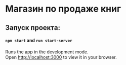 # Магазин по продаже книг
## Запуск проекта:
#### `npm start` and  `run start-server`
Runs the app in the development mode.\
Open [http://localhost:3000](http://localhost:3000) to view it in your browser.
